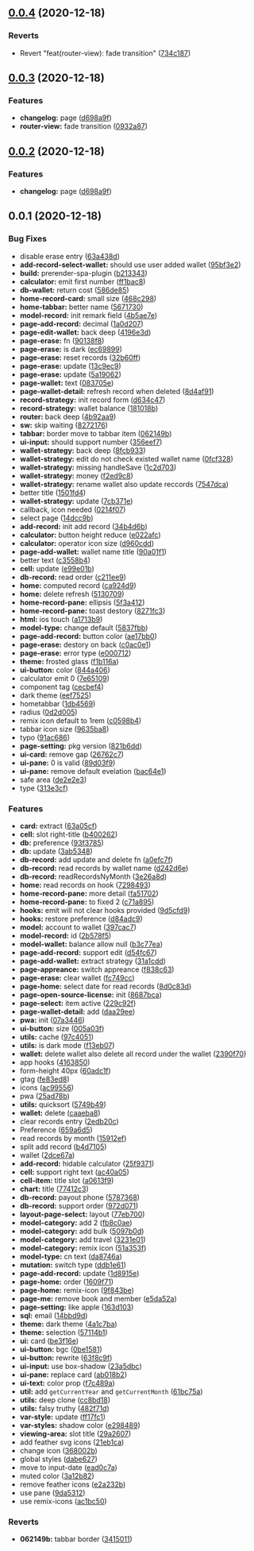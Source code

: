 ## [0.0.4](https://github.com/evillt/ahnn/compare/v0.0.3...v0.0.4) (2020-12-18)


### Reverts

* Revert "feat(router-view): fade transition" ([734c187](https://github.com/evillt/ahnn/commit/734c187dc40647c06ac77afa01b378a588c3ee29))



## [0.0.3](https://github.com/evillt/ahnn/compare/v0.0.1...v0.0.3) (2020-12-18)

### Features

- **changelog:** page ([d698a9f](https://github.com/evillt/ahnn/commit/d698a9fbbb44a8bf85206db48db85ebbba95ed90))
- **router-view:** fade transition ([0932a87](https://github.com/evillt/ahnn/commit/0932a875f24dee2efef41a9389c2ba16bc1c1762))

## [0.0.2](https://github.com/evillt/ahnn/compare/v0.0.1...v0.0.2) (2020-12-18)

### Features

- **changelog:** page ([d698a9f](https://github.com/evillt/ahnn/commit/d698a9fbbb44a8bf85206db48db85ebbba95ed90))

## 0.0.1 (2020-12-18)

### Bug Fixes

- disable erase entry ([63a438d](https://github.com/evillt/ahnn/commit/63a438d3af96ed6135826678a5ca726a234535e4))
- **add-record-select-wallet:** should use user added wallet ([95bf3e2](https://github.com/evillt/ahnn/commit/95bf3e21bf437e64216c2b9c1eeb2824aed86c52))
- **build:** prerender-spa-plugin ([b213343](https://github.com/evillt/ahnn/commit/b213343aec34e5a59d99e4e7520fb9fcbba34c4c))
- **calculator:** emit first number ([ff1bac8](https://github.com/evillt/ahnn/commit/ff1bac868df99024bb5e249e20fadba794c7676d))
- **db-wallet:** return cost ([586de85](https://github.com/evillt/ahnn/commit/586de85388d098f7ead0f00934abc1c61daed537))
- **home-record-card:** small size ([468c298](https://github.com/evillt/ahnn/commit/468c298c3a48b336bb8f335707e35cf329935db1))
- **home-tabbar:** better name ([5671730](https://github.com/evillt/ahnn/commit/5671730158e1f1f5dd4059f2a6954d212adb0b37))
- **model-record:** init remark field ([4b5ae7e](https://github.com/evillt/ahnn/commit/4b5ae7ee357b50eeefaac39e6fced72d4b77269e))
- **page-add-record:** decimal ([1a0d207](https://github.com/evillt/ahnn/commit/1a0d207a20b1b2edcd114f59790d5edcc21d847a))
- **page-edit-wallet:** back deep ([4196e3d](https://github.com/evillt/ahnn/commit/4196e3d2fe3ddbebcee502fc51909f427d077276))
- **page-erase:** fn ([90138f8](https://github.com/evillt/ahnn/commit/90138f851722bfe3bfffe08e1e48942e90887637))
- **page-erase:** is dark ([ec69899](https://github.com/evillt/ahnn/commit/ec698995cf2442f037b24db31abebb72205d3ab0))
- **page-erase:** reset records ([32b60ff](https://github.com/evillt/ahnn/commit/32b60ff587ac149d49d05975cb6a9646e28101b4))
- **page-erase:** update ([13c9ec9](https://github.com/evillt/ahnn/commit/13c9ec91bfb11ecdeae49a847c077cf465b77907))
- **page-erase:** update ([5a19062](https://github.com/evillt/ahnn/commit/5a19062ed6f723ebe2515df21d0e17320b5e53ba))
- **page-wallet:** text ([083705e](https://github.com/evillt/ahnn/commit/083705e4216060c77c56dbfd2f095710974b7168))
- **page-wallet-detail:** refresh record when deleted ([8d4af91](https://github.com/evillt/ahnn/commit/8d4af91b39cf4fc27085afa51b4aba42c58893b8))
- **record-strategy:** init record form ([d634c47](https://github.com/evillt/ahnn/commit/d634c47906fa166fc771ccb9205ad25b62386d94))
- **record-strategy:** wallet balance ([181018b](https://github.com/evillt/ahnn/commit/181018b3c79f972d7068b1c842a17dd1a09da5ba))
- **router:** back deep ([4b92aa9](https://github.com/evillt/ahnn/commit/4b92aa9bd315d7211547658ec1b0ad6af58cafce))
- **sw:** skip waiting ([8272176](https://github.com/evillt/ahnn/commit/827217618564c66ceee3bad65ff65ffd8f83a1f2))
- **tabbar:** border move to tabbar item ([062149b](https://github.com/evillt/ahnn/commit/062149b0bcf560fa979c44480d5b3eead3bc13b0))
- **ui-input:** should support number ([356eef7](https://github.com/evillt/ahnn/commit/356eef7af1f725880058421197d792553a0b8163))
- **wallet-strategy:** back deep ([8fcb933](https://github.com/evillt/ahnn/commit/8fcb9335c9d04f1b684dfc0da94a4f6f2c2f9d8e))
- **wallet-strategy:** edit do not check existed wallet name ([0fcf328](https://github.com/evillt/ahnn/commit/0fcf32858ff5f5a566b01d3679a553795db3adfb))
- **wallet-strategy:** missing handleSave ([1c2d703](https://github.com/evillt/ahnn/commit/1c2d703574b147e7aa01cab9386a70fcfd4025b9))
- **wallet-strategy:** money ([f2ed9c8](https://github.com/evillt/ahnn/commit/f2ed9c8d1a552a5993016b87b06b1176cb1177af))
- **wallet-strategy:** rename wallet also update reccords ([7547dca](https://github.com/evillt/ahnn/commit/7547dca43de1e7ecdf1649d030f94cb9e5868b49))
- better title ([1501fd4](https://github.com/evillt/ahnn/commit/1501fd439b9f024272f8ebd7dd274445eb3b67b4))
- **wallet-strategy:** update ([7cb371e](https://github.com/evillt/ahnn/commit/7cb371e1a25076927176a4c9e5e621597c3e338d))
- callback, icon needed ([0214f07](https://github.com/evillt/ahnn/commit/0214f07a071c382ead72bbc2a051fc3958514325))
- select page ([14dcc9b](https://github.com/evillt/ahnn/commit/14dcc9b12d056e427ea3dc6ddb9de150aa6d360a))
- **add-record:** init add record ([34b4d6b](https://github.com/evillt/ahnn/commit/34b4d6b65413a49ad8209fe2e20e795c4a88b4b6))
- **calculator:** button height reduce ([e022afc](https://github.com/evillt/ahnn/commit/e022afc59bfad8611787bcdcce3bf5bce010df49))
- **calculator:** operator icon size ([d960cdd](https://github.com/evillt/ahnn/commit/d960cdd1e98dd965fc8a1a21a7f1fb85e5464364))
- **page-add-wallet:** wallet name title ([90a01f1](https://github.com/evillt/ahnn/commit/90a01f11529105cc9a22483502c6cf5d781ba1f2))
- better text ([c3558b4](https://github.com/evillt/ahnn/commit/c3558b4f3602712ee38957c00f74800d739a4e9f))
- **cell:** update ([e99e01b](https://github.com/evillt/ahnn/commit/e99e01be5d9c3586e723806374beb86ee22ab9ea))
- **db-record:** read order ([c211ee9](https://github.com/evillt/ahnn/commit/c211ee947722e05014454790645a1eab1b0cbdd0))
- **home:** computed record ([ca924d9](https://github.com/evillt/ahnn/commit/ca924d903b74680a2357f7e181c07dc283e2c4f0))
- **home:** delete refresh ([5130709](https://github.com/evillt/ahnn/commit/5130709bd0c1e27fe0b64bf57d296bf7a5f95b24))
- **home-record-pane:** ellipsis ([5f3a412](https://github.com/evillt/ahnn/commit/5f3a412c8e795375cc6a5731b7482160dcb7fa2c))
- **home-record-pane:** toast destory ([8271fc3](https://github.com/evillt/ahnn/commit/8271fc3066ffa2ab0ee848aaabb4ceddadcd3cb4))
- **html:** ios touch ([a1713b9](https://github.com/evillt/ahnn/commit/a1713b97cf41ed1ab73ef026dd9d40eb8de16a71))
- **model-type:** change default ([5837fbb](https://github.com/evillt/ahnn/commit/5837fbbdf657258a1dd31662e38cbfa4937898e6))
- **page-add-record:** button color ([ae17bb0](https://github.com/evillt/ahnn/commit/ae17bb043e02ebbf48f9895d690766ab1644d921))
- **page-erase:** destory on back ([c0ac0e1](https://github.com/evillt/ahnn/commit/c0ac0e1fac5b985692c30805ac4f7c550a8b9512))
- **page-erase:** error type ([e000712](https://github.com/evillt/ahnn/commit/e0007127ab2fc33c1ac56d41d4bc57bef93f8933))
- **theme:** frosted glass ([f1b116a](https://github.com/evillt/ahnn/commit/f1b116a5a0f584ed3304ffcb16cc3683ab5866cf))
- **ui-button:** color ([844a406](https://github.com/evillt/ahnn/commit/844a406918f131cbc7b8cd9c686cd4cacea57636))
- calculator emit 0 ([7e65109](https://github.com/evillt/ahnn/commit/7e651098ee90fdd7c6caae9fe4729f549486ba73))
- component tag ([cecbef4](https://github.com/evillt/ahnn/commit/cecbef4d185652313ed158cb1c863c70bdeb198b))
- dark theme ([eef7525](https://github.com/evillt/ahnn/commit/eef75259f79a77ab1df0689b55f36f9ae819ce92))
- hometabbar ([1db4569](https://github.com/evillt/ahnn/commit/1db4569192c8d38e99264c162f07c5c83f7b8d83))
- radius ([0d2d005](https://github.com/evillt/ahnn/commit/0d2d005ebe6927739e5dc97b4bbfb3738daa5db6))
- remix icon default to 1rem ([c0598b4](https://github.com/evillt/ahnn/commit/c0598b40f3cd91690ce8627eebafc33fe8a5751d))
- tabbar icon size ([9635ba8](https://github.com/evillt/ahnn/commit/9635ba84cb18a5a2527b3f182352d764cd8ed4c6))
- typo ([91ac686](https://github.com/evillt/ahnn/commit/91ac68637b39404c06d14952cde5453caa71c2bc))
- **page-setting:** pkg version ([821b6dd](https://github.com/evillt/ahnn/commit/821b6ddd083e867853818846da8437e2c397dfa2))
- **ui-card:** remove gap ([26762c7](https://github.com/evillt/ahnn/commit/26762c792f3ae387ab4e61e38cc17af5717e3527))
- **ui-pane:** 0 is valid ([89d03f9](https://github.com/evillt/ahnn/commit/89d03f907e7371ee9638d51bf3c731364863eedb))
- **ui-pane:** remove default evelation ([bac64e1](https://github.com/evillt/ahnn/commit/bac64e193951fda1f3be479af00736244a4a8f66))
- safe area ([de2e2e3](https://github.com/evillt/ahnn/commit/de2e2e31e4ffc3b33c815aa9adaab1fdd2ed858a))
- type ([313e3cf](https://github.com/evillt/ahnn/commit/313e3cf3869bd9ec333ee69cd03d28fbf2f49da3))

### Features

- **card:** extract ([63a05cf](https://github.com/evillt/ahnn/commit/63a05cf7eb443dbf4d6d97b0c11b36690a3d80ba))
- **cell:** slot right-title ([b400262](https://github.com/evillt/ahnn/commit/b4002628d1e3c4445a76b0023edcb9ef3241fd1b))
- **db:** preference ([93f3785](https://github.com/evillt/ahnn/commit/93f3785d8494934fc4cd8f72492aa18e2e3e6470))
- **db:** update ([3ab5348](https://github.com/evillt/ahnn/commit/3ab5348a91b532e0a03238b09b194088479d297f))
- **db-record:** add update and delete fn ([a0efc7f](https://github.com/evillt/ahnn/commit/a0efc7fb53e7b6a5c79889e8c42e24e5b299c5b2))
- **db-record:** read records by wallet name ([d242d6e](https://github.com/evillt/ahnn/commit/d242d6eeea549665fc90409b57fe5ab1e3580c62))
- **db-record:** readRecordsNyMonth ([3e26a8d](https://github.com/evillt/ahnn/commit/3e26a8da2aa6167482beabd3748d972339448121))
- **home:** read records on hook ([7298493](https://github.com/evillt/ahnn/commit/729849336d50ec54283aefd10da56952e061ed4f))
- **home-record-pane:** more detail ([fa51702](https://github.com/evillt/ahnn/commit/fa51702bd1473df097cfcd475ae610fcb7aa8d4d))
- **home-record-pane:** to fixed 2 ([c71a895](https://github.com/evillt/ahnn/commit/c71a895a07baedcee0ce5294922ca6ed41a7d2d2))
- **hooks:** emit will not clear hooks provided ([9d5cfd9](https://github.com/evillt/ahnn/commit/9d5cfd91388a5474c37f87f378e3dda51e2f9d57))
- **hooks:** restore preference ([d84adc9](https://github.com/evillt/ahnn/commit/d84adc98e1c644f785c4fc26f0820b2d37ffb55f))
- **model:** account to wallet ([397cac7](https://github.com/evillt/ahnn/commit/397cac7c009050e9fab4630d2a06acd4b6f7f3b2))
- **model-record:** id ([2b578f5](https://github.com/evillt/ahnn/commit/2b578f586eb637e4cfde100b61d4b943134f5a8e))
- **model-wallet:** balance allow null ([b3c77ea](https://github.com/evillt/ahnn/commit/b3c77ea97313ffd66aabe096a269a1fc0fea5fdd))
- **page-add-record:** support edit ([d54fc67](https://github.com/evillt/ahnn/commit/d54fc672b2850b7bac06d83d6dacb3e1d89206a1))
- **page-add-wallet:** extract strategy ([31a1cdd](https://github.com/evillt/ahnn/commit/31a1cdd31108ef6ea933068e95e7a76660767975))
- **page-appreance:** switch appreance ([f838c63](https://github.com/evillt/ahnn/commit/f838c63c2e0fdb567b5f5e15043a22c5e4a4b563))
- **page-erase:** clear wallet ([fc749cc](https://github.com/evillt/ahnn/commit/fc749cca76110aa1e2fd88c4a4cb44728b7bf8b0))
- **page-home:** select date for read records ([8d0c83d](https://github.com/evillt/ahnn/commit/8d0c83d3dfdfedd9331a2a4c3b65799e0f9f6ef8))
- **page-open-source-license:** init ([8687bca](https://github.com/evillt/ahnn/commit/8687bca29006fdbd4685e71d8346cbeccd0a5a2d))
- **page-select:** item active ([229c92f](https://github.com/evillt/ahnn/commit/229c92f99102975a5362e5a165a7d9f7f2ef9ff0))
- **page-wallet-detail:** add ([daa29ee](https://github.com/evillt/ahnn/commit/daa29eea29743d4f967afc96b8e164c907f64593))
- **pwa:** init ([07a3446](https://github.com/evillt/ahnn/commit/07a34469e0eec847eccbdab22b97bae675e13e53))
- **ui-button:** size ([005a03f](https://github.com/evillt/ahnn/commit/005a03fc9873c38dcd7b352872f10d7b81d5d970))
- **utils:** cache ([97c4051](https://github.com/evillt/ahnn/commit/97c4051a12e346aa58937c2eddbed8468f8035f1))
- **utils:** is dark mode ([f13eb07](https://github.com/evillt/ahnn/commit/f13eb078a915dac4493294c08b6f01578f40a277))
- **wallet:** delete wallet also delete all record under the wallet ([2390f70](https://github.com/evillt/ahnn/commit/2390f70684910e5bf3ddb9eb0db88aa58d500987))
- app hooks ([4163850](https://github.com/evillt/ahnn/commit/4163850b79a49ebdd5abf886452c3b164b8be3fc))
- form-height 40px ([60adc1f](https://github.com/evillt/ahnn/commit/60adc1fff4ba765c7026b6481f649f5930f5eada))
- gtag ([fe83ed8](https://github.com/evillt/ahnn/commit/fe83ed8e8fb7f0dfa641ea78607abe76378eefae))
- icons ([ac99556](https://github.com/evillt/ahnn/commit/ac9955699107730c3237d598bc01ea282e040f0f))
- pwa ([25ad78b](https://github.com/evillt/ahnn/commit/25ad78b00ea54ee052901f94944300a2dac4ddf9))
- **utils:** quicksort ([5749b49](https://github.com/evillt/ahnn/commit/5749b49cff9b919d8d72d5210308e25db4382aa9))
- **wallet:** delete ([caaeba8](https://github.com/evillt/ahnn/commit/caaeba80a22ae5caf3ea6ecdbe2fc941601302f3))
- clear records entry ([2edb20c](https://github.com/evillt/ahnn/commit/2edb20cb548a013b80163e1568192166dffa5047))
- Preference ([659a6d5](https://github.com/evillt/ahnn/commit/659a6d5ac39aca622d872c5732a42eeac2c44eee))
- read records by month ([15912ef](https://github.com/evillt/ahnn/commit/15912ef41d5d70145b4ee10f1191494d82a875e3))
- split add record ([b4d7105](https://github.com/evillt/ahnn/commit/b4d7105344e496520976e2e3196cdd89a9aa1d3d))
- wallet ([2dce67a](https://github.com/evillt/ahnn/commit/2dce67af4db27975be4d59fb0c89d3d30620656c))
- **add-record:** hidable calculator ([25f9371](https://github.com/evillt/ahnn/commit/25f937194f8b45be4b4205ad5e36fc8b4f6cb221))
- **cell:** support right text ([ac40a05](https://github.com/evillt/ahnn/commit/ac40a055bdee7b69fe595d01dcc5f1391f059d15))
- **cell-item:** title slot ([a0613f9](https://github.com/evillt/ahnn/commit/a0613f9c259d39b891891f14132ef3501b2f3710))
- **chart:** title ([77412c3](https://github.com/evillt/ahnn/commit/77412c3d1f2abc5e991bd2ffef09a72fc24a7354))
- **db-record:** payout phone ([5787368](https://github.com/evillt/ahnn/commit/5787368e963edf34c093f1739cb934b77d86f94a))
- **db-record:** support order ([972d071](https://github.com/evillt/ahnn/commit/972d071315082995d7ed08b7c3625be44afe8c05))
- **layout-page-select:** layout ([77eb700](https://github.com/evillt/ahnn/commit/77eb70060ee31b5b6db5714b57a8237f538d5b11))
- **model-category:** add 2 ([fb8c0ae](https://github.com/evillt/ahnn/commit/fb8c0ae97af558ba1dca185c4065b24845902bcd))
- **model-category:** add bulk ([5097b0d](https://github.com/evillt/ahnn/commit/5097b0d4b960858619a4d1f050e078a4463f9b25))
- **model-category:** add travel ([3231e01](https://github.com/evillt/ahnn/commit/3231e01554af4ef3f80793a9954b3683ac8b7982))
- **model-category:** remix icon ([51a353f](https://github.com/evillt/ahnn/commit/51a353f9fe7b6ff9bbeade5ffd94022df9f5f490))
- **model-type:** cn text ([da8746a](https://github.com/evillt/ahnn/commit/da8746a9e85ff823c030123912bc177baf499762))
- **mutation:** switch type ([ddb1e61](https://github.com/evillt/ahnn/commit/ddb1e6199a6d01777060c30ceb6a81f0f4b4a7bd))
- **page-add-record:** update ([1d8915e](https://github.com/evillt/ahnn/commit/1d8915ed949ee789253008e2753cd4ad6ac2e230))
- **page-home:** order ([1609f71](https://github.com/evillt/ahnn/commit/1609f71764734b8c218bd20f33e5068a2a772918))
- **page-home:** remix-icon ([9f843be](https://github.com/evillt/ahnn/commit/9f843bee818ecc5aeae4a19c07ca19fa3f784fed))
- **page-me:** remove book and member ([e5da52a](https://github.com/evillt/ahnn/commit/e5da52a36da6e4727924f4d96f504c0728f7a2a0))
- **page-setting:** like apple ([163d103](https://github.com/evillt/ahnn/commit/163d10339c31a89c7284520a4a4ef96f87bc05e6))
- **sql:** email ([14bbd9d](https://github.com/evillt/ahnn/commit/14bbd9d2458370d3b17bc4da40e980be97a32322))
- **theme:** dark theme ([4a1c7ba](https://github.com/evillt/ahnn/commit/4a1c7baf0e4092bdedc7f801fe275aca90ee04f0))
- **theme:** selection ([57114b1](https://github.com/evillt/ahnn/commit/57114b1013707de03637bcb08b3af97718070432))
- **ui:** card ([be3f16e](https://github.com/evillt/ahnn/commit/be3f16e6b5ea3a0cf81cc73bdb4536081b755254))
- **ui-button:** bgc ([0be1581](https://github.com/evillt/ahnn/commit/0be158137efc79fa543d8a20dec2ea7b6ea36561))
- **ui-button:** rewrite ([63f8c9f](https://github.com/evillt/ahnn/commit/63f8c9f8c9b167672ac5ed2a002c7281c9d59f2c))
- **ui-input:** use box-shadow ([23a5dbc](https://github.com/evillt/ahnn/commit/23a5dbcc11380da2f8327bae8a01d6fb18b1ded6))
- **ui-pane:** replace card ([ab018b2](https://github.com/evillt/ahnn/commit/ab018b212268b638d7d7668b9e3c5d2e7fa0fc78))
- **ui-text:** color prop ([f7c489a](https://github.com/evillt/ahnn/commit/f7c489a79715ccb99c4d31d7e11a748596b72ae1))
- **util:** add `getCurrentYear` and `getCurrentMonth` ([61bc75a](https://github.com/evillt/ahnn/commit/61bc75aecf5ca8f1d93e1240693c4490b8a12a1b))
- **utils:** deep clone ([cc8bd18](https://github.com/evillt/ahnn/commit/cc8bd184ea7f3adf7a10d2c8fa75e6b0ce6439c1))
- **utils:** falsy truthy ([482f71d](https://github.com/evillt/ahnn/commit/482f71d7be134b00ccab15daee4c3371a4c94fcc))
- **var-style:** update ([ff17fc1](https://github.com/evillt/ahnn/commit/ff17fc18834b923ecb8f5403cb8cedf2f8193cb4))
- **var-styles:** shadow color ([e298489](https://github.com/evillt/ahnn/commit/e298489ac96611bb50330c54e8c71cf992fba5b0))
- **viewing-area:** slot title ([29a2607](https://github.com/evillt/ahnn/commit/29a26076af00dc3cb1bca0b9f840607da2fc7891))
- add feather svg icons ([21eb1ca](https://github.com/evillt/ahnn/commit/21eb1caa90938b9ac962f4955e13c359c3d346b1))
- change icon ([368002b](https://github.com/evillt/ahnn/commit/368002b43037db75dfa81548a63f97113cce0014))
- global styles ([dabe627](https://github.com/evillt/ahnn/commit/dabe627351513bad8b0a0fab6be09e5d6180ddf6))
- move to input-date ([ead0c7a](https://github.com/evillt/ahnn/commit/ead0c7ae28c3558507253be9da90982df792ed9d))
- muted color ([3a12b82](https://github.com/evillt/ahnn/commit/3a12b82a0d5ab569bd29fc0663b7cba5b7beb981))
- remove feather icons ([e2a232b](https://github.com/evillt/ahnn/commit/e2a232bf25edeb0781e23c6c5b9821f2bd68ed27))
- use pane ([9da5312](https://github.com/evillt/ahnn/commit/9da53124a86d90a18cad7e366ebaf50317c1df5f))
- use remix-icons ([ac1bc50](https://github.com/evillt/ahnn/commit/ac1bc50cf5efef485ef23a1d52f29efb1189e148))

### Reverts

- **062149b:** tabbar border ([3415011](https://github.com/evillt/ahnn/commit/3415011d6cd37435a66ffe8f1f56e07b0bc752f0))
